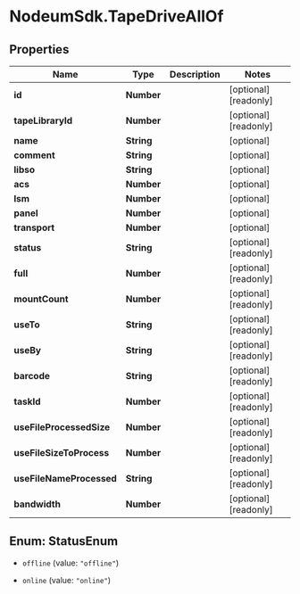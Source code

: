 # NodeumSdk.TapeDriveAllOf

## Properties

Name | Type | Description | Notes
------------ | ------------- | ------------- | -------------
**id** | **Number** |  | [optional] [readonly] 
**tapeLibraryId** | **Number** |  | [optional] [readonly] 
**name** | **String** |  | [optional] 
**comment** | **String** |  | [optional] 
**libso** | **String** |  | [optional] 
**acs** | **Number** |  | [optional] 
**lsm** | **Number** |  | [optional] 
**panel** | **Number** |  | [optional] 
**transport** | **Number** |  | [optional] 
**status** | **String** |  | [optional] [readonly] 
**full** | **Number** |  | [optional] [readonly] 
**mountCount** | **Number** |  | [optional] [readonly] 
**useTo** | **String** |  | [optional] [readonly] 
**useBy** | **String** |  | [optional] [readonly] 
**barcode** | **String** |  | [optional] [readonly] 
**taskId** | **Number** |  | [optional] [readonly] 
**useFileProcessedSize** | **Number** |  | [optional] [readonly] 
**useFileSizeToProcess** | **Number** |  | [optional] [readonly] 
**useFileNameProcessed** | **String** |  | [optional] [readonly] 
**bandwidth** | **Number** |  | [optional] [readonly] 



## Enum: StatusEnum


* `offline` (value: `"offline"`)

* `online` (value: `"online"`)




